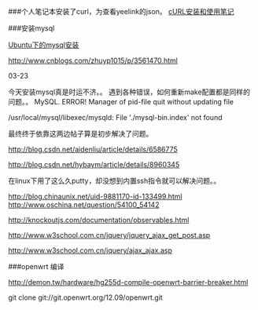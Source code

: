 ###个人笔记本安装了curl，为查看yeelink的json。
[cURL安装和使用笔记](http://blog.csdn.net/xukai871105/article/details/9323761)

###安装mysql

 [Ubuntu下的mysql安装](http://blog.chinaunix.net/uid-26275986-id-4051976.html)
 
 http://www.cnblogs.com/zhuyp1015/p/3561470.html

03-23

今天安装mysql真是时运不济。。
遇到各种错误，如何重新make配置都是同样的问题。。
  MySQL. ERROR! Manager of pid-file quit without updating file
  
  /usr/local/mysql/libexec/mysqld: File './mysql-bin.index' not found
  
  最终终于依靠这两边帖子算是初步解决了问题。
  
http://blog.csdn.net/aidenliu/article/details/6586775

http://blog.csdn.net/hybaym/article/details/8960345

在linux下用了这么久putty，却没想到内置ssh指令就可以解决问题。。

http://blog.chinaunix.net/uid-9881170-id-133499.html  http://www.oschina.net/question/54100_54142

http://knockoutjs.com/documentation/observables.html

http://www.w3school.com.cn/jquery/jquery_ajax_get_post.asp

http://www.w3school.com.cn/jquery/ajax_ajax.asp


###openwrt 编译

http://demon.tw/hardware/hg255d-compile-openwrt-barrier-breaker.html

 git clone git://git.openwrt.org/12.09/openwrt.git

